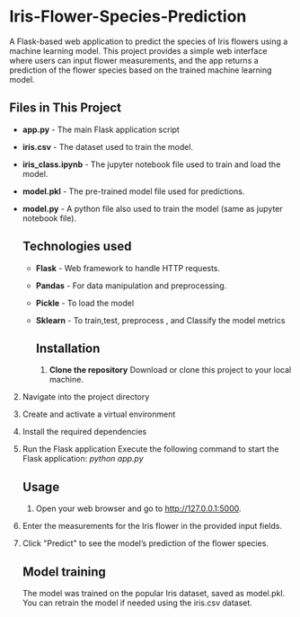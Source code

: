 # Iris-Flower-Species-Prediction
A Flask-based web application to predict the species of Iris flowers using a machine learning model.
This project provides a simple web interface where users can input flower measurements, and the app returns a prediction of the flower species based on the trained machine learning model.

## Files in This Project
+ **app.py** - The main Flask application script
+ **iris.csv** - The dataset used to train the model.
+ **iris_class.ipynb** - The jupyter notebook file used to train and load the model.
+ **model.pkl** - The pre-trained model file used for predictions.
+ **model.py** - A python file also used to train the model (same as jupyter notebook file).

  ## Technologies used
  + **Flask** - Web framework to handle  HTTP requests.
  + **Pandas** - For data manipulation and preprocessing.
  + **Pickle** - To load the model
  + **Sklearn** - To train,test, preprocess , and Classify the model metrics

    ## Installation
    1. **Clone the repository**
Download or clone this project to your local machine.
2. Navigate into the project directory
3. Create and activate a virtual environment
4. Install the required dependencies 
5. Run the Flask application
   Execute the following command to start the Flask application:
   _python app.py_

   ## Usage
   1. Open your web browser and go to http://127.0.0.1:5000.
2. Enter the measurements for the Iris flower in the provided input fields.
3. Click "Predict" to see the model’s prediction of the flower species.

   ## Model training
   The model was trained on the popular Iris dataset, saved as model.pkl. You can retrain the model if needed using the iris.csv dataset.
